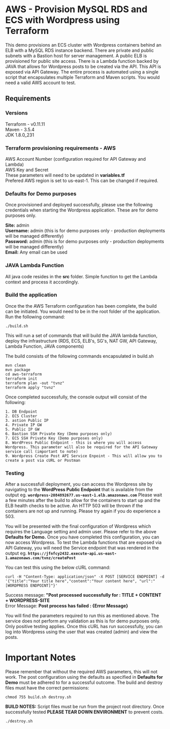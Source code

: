 # AWS - Provision MySQL RDS and ECS with Wordpress using Terraform  
  
This demo provisions an ECS cluster with Wordpress containers behind an ELB with a MySQL RDS instance backend. There are private and public subnets with a Bastion host for server management. A public ELB is provisioned for public site access. There is a Lambda function backed by JAVA that allows for Wordpress posts to be created via the API. This API is exposed via API Gateway. The entire process is automated using a single script that encapsulates multiple Terraform and Maven scripts. You would need a valid AWS account to test.

## Requirements
### Versions
Terraform - v0.11.11  
Maven - 3.5.4  
JDK 1.8.0_231
  
  
  
### Terraform provisioning requirements - AWS
AWS Account Number (configuration required for API Gateway and Lambda)   
AWS Key and Secret  
These parameters will need to be updated in **variables.tf**  
Prefered AWS region is set to us-east-1. This can be changed if required.  
  
  
### Defaults for Demo purposes
Once provisioned and deployed successfully, please use the following credentials when starting the Wordpress application. These are for demo purposes only.  
  
  
 **Site:** admin  
 **Username:** admin (this is for demo purposes only - production deployments will be managed differently)  
 **Password:** admin (this is for demo purposes only - production deployments will be managed differently)  
 **Email:** Any email can be used  
   
   
### JAVA Lambda Function  
All java code resides in the **src** folder. Simple function to get the Lambda context and process it accordingly.  
  
  
### Build the application
Once the the AWS Terraform configuration has been complete, the build can be initiated. You would need to be in the root folder of the application. Run the following command:  
  
```
./build.sh
```
  
This will run a set of commands that will build the JAVA lambda function, deploy the infrastructure (RDS, ECS, ELB's, SG's, NAT GW, API Gateway, Lambda Function, JAVA components)  
  
The build consists of the following commands encapsulated in build.sh  
```
mvn clean  
mvn package  
cd aws-terraform  
terraform init  
terraform plan -out "tvnz"  
terraform apply "tvnz"  
``` 
  
Once completed successfully, the console output will consist of the following:  
```
1. DB Endpoint  
2. ECS Cluster  
3. astion Public IP  
4. Private IP GW  
5. Public IP GW  
6. Bastion SSH Private Key (Demo purposes only)  
7. ECS SSH Private Key (Demo purposes only)  
8. WordPress Public Endpoint - this is where you will access Wordpress. This parameter will also be required for the API Gateway service call (important to note)  
9. Wordpress Create Post API Service Enpoint - This will allow you to create a post via cURL or Postman 
```  
  
### Testing  
After a successfull deployment, you can access the Wordpress site by navigating to the **WordPress Public Endpoint** that is available from the output eg. **``wordpress-2084892677.us-east-1.elb.amazonaws.com``**  Please wait a few minutes after the build to allow for the containers to start up and the ELB health checks to be active. An HTTP 503 will be thrown if the containers are not up and running. Please try again if you do experience a 503.    
  
You will be presented with the final configuration of Wordpress which requires the Language setting and admin user. Please refer to the above **Defaults for Demo.** Once you have completed this configuration, you can now access Wordpress. To test the Lambda functions that are exposed via API Gateway, you will need the Service endpoint that was rendered in the output eg. **``https://jfnfcy2432.execute-api.us-east-1.amazonaws.com/tvnz/createPost``**  
  
You can test this using the below cURL command:  
  
```  
curl -H "Content-Type: application/json" -X POST [SERVICE ENDPOINT] -d '{"title":"Your title here","content":"Your content here", "url":"[WORDPRESS ENDPOINT]"}'  
```  

Success message: **"Post processed successfully for : TITLE + CONTENT + WORDPRESS-SITE**  
Error Message: **Post process has failed : {Error Message}**
  
You will find the parameters required to run this as mentioned above. The service does not perform any validation as this is for demo purposes only. Only positive testing applies. Once this cURL has run successfully, you can log into Wordpress using the user that was created (admin) and view the posts.  
  
  
# Important Notes  
Please remember that without the required AWS parameters, this will not work. The post configuration using the defaults as specified in **Defaults for Demo** must be adhered to for a successful outcome. The build and destroy files must have the correct permissions:  
  
```
chmod 755 build.sh destroy.sh
```  
  
**BUILD NOTES:** Script files must be run from the project root directory. Once successfully tested **PLEASE TEAR DOWN ENVIRONMENT** to prevent costs.  
  
```
./destroy.sh
```
  
  


   
   
 
  
